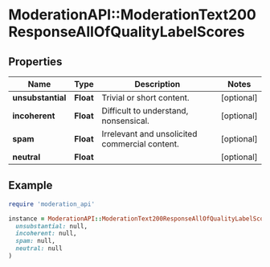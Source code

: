 # ModerationAPI::ModerationText200ResponseAllOfQualityLabelScores

## Properties

| Name | Type | Description | Notes |
| ---- | ---- | ----------- | ----- |
| **unsubstantial** | **Float** | Trivial or short content. | [optional] |
| **incoherent** | **Float** | Difficult to understand, nonsensical. | [optional] |
| **spam** | **Float** | Irrelevant and unsolicited commercial content. | [optional] |
| **neutral** | **Float** |  | [optional] |

## Example

```ruby
require 'moderation_api'

instance = ModerationAPI::ModerationText200ResponseAllOfQualityLabelScores.new(
  unsubstantial: null,
  incoherent: null,
  spam: null,
  neutral: null
)
```

